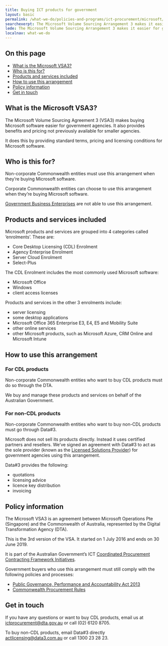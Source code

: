 ```yaml
---
title: Buying ICT products for government
layout: basic
permalink: /what-we-do/policies-and-programs/ict-procurement/microsoft/
searchexerpt: The Microsoft Volume Sourcing Arrangement 3 makes it easier for government agencies to buy Microsoft software and services.
lede: The Microsoft Volume Sourcing Arrangement 3 makes it easier for government agencies to buy Microsoft software and services.
localnav: what-we-do
---
```


<nav class="index-links">
  <h2>On this page</h2>
  <ul>
    <li>
      <a href="#what-is-the-microsoft-vsa3">
        What is the Microsoft VSA3?
      </a>
    </li>
    <li>
      <a href="#who-is-this-for">
        Who is this for?
      </a>
    </li>
    <li>
      <a href="#products-and-services-included">
        Products and services included
      </a>
    </li>
    <li>
      <a href="#how-to-use-this-arrangement">
        How to use this arrangement
      </a>
    </li>
    <li>
      <a href="#policy-information">
        Policy information
      </a>
    </li>
    <li>
      <a href="#get-in-touch">
        Get in touch
      </a>
    </li>
  </ul>
</nav>

## What is the Microsoft VSA3?

The Microsoft Volume Sourcing Agreement 3 (VSA3) makes buying Microsoft software easier for government agencies. It also provides benefits and pricing not previously available for smaller agencies.

It does this by providing standard terms, pricing and licensing conditions for Microsoft software.

## Who is this for?

Non-corporate Commonwealth entities must use this arrangement when they’re buying Microsoft software.

Corporate Commonwealth entities can choose to use this arrangement when they’re buying Microsoft software.

[Government Business Enterprises](https://www.finance.gov.au/resource-management/governance/gbe/) are not able to use this arrangement.

## Products and services included

Microsoft products and services are grouped into 4 categories called ‘enrolments’. These are:

- Core Desktop Licensing (CDL) Enrolment
- Agency Enterprise Enrolment
- Server Cloud Enrolment
- Select-Plus

The CDL Enrolment includes the most commonly used Microsoft software:

- Microsoft Office
- Windows
- client access licenses

Products and services in the other 3 enrolments include:

- server licensing
- some desktop applications
- Microsoft Office 365 Enterprise E3, E4, E5 and Mobility Suite
- other online services
- other Microsoft products, such as Microsoft Azure, CRM Online and Microsoft Intune

## How to use this arrangement

### For CDL products

Non-corporate Commonwealth entities who want to buy CDL products must do so through the DTA.

We buy and manage these products and services on behalf of the Australian Government.

### For non-CDL products

Non-corporate Commonwealth entities who want to buy non-CDL products must go through Data#3.

Microsoft does not sell its products directly. Instead it uses certified partners and resellers. We’ve signed an agreement with Data#3 to act as the sole provider (known as the [Licensed Solutions Provider](https://www.dta.gov.au/what-we-do/policies-and-programs/ict-procurement/updates/)) for government agencies using this arrangement.

Data#3 provides the following:

- quotations
- licensing advice
- licence key distribution
- invoicing

## Policy information

The Microsoft VSA3 is an agreement between Microsoft Operations Pte (Singapore) and the Commonwealth of Australia, represented by the Digital Transformation Agency (DTA).

This is the 3rd version of the VSA. It started on 1 July 2016 and ends on 30 June 2019.

It is part of the Australian Government’s ICT [Coordinated Procurement Contracting Framework Initiatives](https://www.finance.gov.au/procurement/wog-procurement/).

Government buyers who use this arrangement must still comply with the following policies and processes:

- [Public Governance, Performance and Accountability Act 2013](https://www.finance.gov.au/resource-management/pgpa-act/)
- [Commonwealth Procurement Rules](https://www.finance.gov.au/procurement/procurement-policy-and-guidance/commonwealth-procurement-rules/)

## Get in touch

If you have any questions or want to buy CDL products, email us at [ictprocurement@dta.gov.au](mailto:ictprocurement@dta.gov.au) or call (02) 6120 8705.

To buy non-CDL products, email Data#3 directly [actlicensing@data3.com.au](mailto:actlicensing@data3.com.au) or call 1300 23 28 23.
